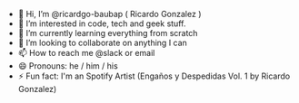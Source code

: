 - 👋 Hi, I’m @ricardgo-baubap ( Ricardo Gonzalez )
- 👀 I’m interested in code, tech and geek stuff.
- 🌱 I’m currently learning everything from scratch
- 💞️ I’m looking to collaborate on anything I can
- 📫 How to reach me @slack or email
- 😄 Pronouns: he / him / his
- ⚡ Fun fact: I'm an Spotify Artist (Engaños y Despedidas Vol. 1 by Ricardo Gonzalez)

<!---
ricardgo-baubap/ricardgo-baubap is a ✨ special ✨ repository because its `README.md` (this file) appears on your GitHub profile.
You can click the Preview link to take a look at your changes.
--->
